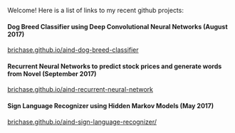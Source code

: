 Welcome! Here is a list of links to my recent github projects:

#### Dog Breed Classifier using Deep Convolutional Neural Networks (August 2017)   
[brichase.github.io/aind-dog-breed-classifier](https://brichase.github.io/aind-dog-breed-classifier)

#### Recurrent Neural Networks to predict stock prices and generate words from Novel (September 2017)
[brichase.github.io/aind-recurrent-neural-network](https://brichase.github.io/aind-recurrent-neural-network)

#### Sign Language Recognizer using Hidden Markov Models (May 2017)
[brichase.github.io/aind-sign-language-recognizer/](https://brichase.github.io/aind-sign-language-recognizer/)
